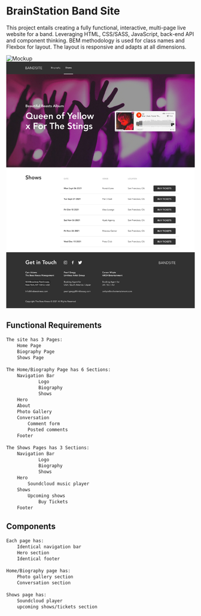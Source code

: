 
# BrainStation Band Site

This project entails creating a fully functional, interactive, multi-page live website for a band. Leveraging HTML, CSS/SASS, JavaScript, back-end API and component thinking.
BEM methodology is used for class names and Flexbox for layout. The layout is responsive and adapts at all dimensions. 


![Mockup](https://raw.githubusercontent.com/afaisalsahar/BrainStation-band-site/main/mockups/image/shows-mockup.jpg)
![Mockup](https://raw.githubusercontent.com/afaisalsahar/BrainStation-band-site/main/mockups/image/biography-mockup.jpg)


## Functional Requirements

    The site has 3 Pages:
        Home Page
        Biography Page
        Shows Page

    The Home/Biography Page has 6 Sections:
        Navigation Bar
                Logo
                Biography
                Shows
        Hero
        About
        Photo Gallery
        Conversation
            Comment form
            Posted comments
        Footer

    The Shows Pages has 3 Sections:
        Navigation Bar
                Logo
                Biography
                Shows
        Hero
            Soundcloud music player
        Shows
            Upcoming shows
                Buy Tickets
        Footer

## Components
    Each page has:
        Identical navigation bar
        Hero section
        Identical footer
    
    Home/Biography page has:
        Photo gallery section
        Conversation section
   
    Shows page has:
        Soundcloud player
        upcoming shows/tickets section